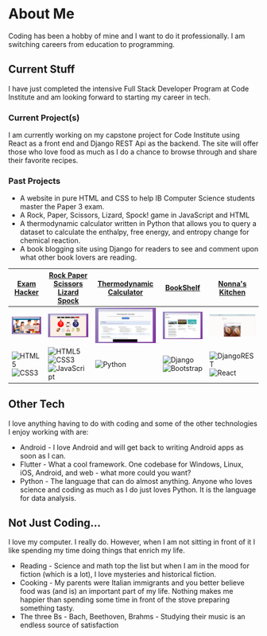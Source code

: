 # About Me
Coding has been a hobby of mine and I want to do it professionally. I am switching careers from education to programming.

## Current Stuff
I have just completed the intensive Full Stack Developer Program at Code Institute and am looking forward to starting my career in tech.

### Current Project(s)
I am currently working on my capstone project for Code Institute using React as a front end and Django REST Api as the backend. The site will offer those who love food as much as I do a chance to browse through and share their favorite recipes.

### Past Projects
+ A website in pure HTML and CSS to help IB Computer Science students master the Paper 3 exam.
+ A Rock, Paper, Scissors, Lizard, Spock! game in JavaScript and HTML
+ A thermodynamic calculator written in Python that allows you to query a dataset to calculate the enthalpy, free energy, and entropy change for chemical reaction.
+ A book blogging site using Django for readers to see and comment upon what other book lovers are reading.

|[Exam Hacker](https://tony-albanese.github.io/ci-project-1/)|[Rock Paper Scissors Lizard Spock](https://tony-albanese.github.io/ci-project-2/game.html)|[Thermodynamic Calculator](https://tony-albanese.github.io/chem-calc-landing-page/)|[BookShelf](https://ci-project-4-bookshelf.herokuapp.com/accounts/login/)|[Nonna's Kitchen](https://github.com/tony-albanese/nonnas-kitchen) |
|---|---|---|---|---|
|![Exam Hacker](assets/ci-project-shots/p1-mockup.jpeg)  |![Rock Paper Scissors Lizard Spock](assets/ci-project-shots/p2-mockup.jpeg) | ![Thermodynamic Caluclator](assets/ci-project-shots/p3-mockup.jpeg) |![BookShelf](assets/ci-project-shots/p4-mockup.jpeg)|![Nonna's Kithen](assets/ci-project-shots/p5-mockup.png)|
|![HTML5](https://img.shields.io/badge/html5-%23E34F26.svg?style=for-the-badge&logo=html5&logoColor=white) ![CSS3](https://img.shields.io/badge/css3-%231572B6.svg?style=for-the-badge&logo=css3&logoColor=white) |![HTML5](https://img.shields.io/badge/html5-%23E34F26.svg?style=for-the-badge&logo=html5&logoColor=white) ![CSS3](https://img.shields.io/badge/css3-%231572B6.svg?style=for-the-badge&logo=css3&logoColor=white) ![JavaScript](https://img.shields.io/badge/javascript-%23323330.svg?style=for-the-badge&logo=javascript&logoColor=%23F7DF1E)|![Python](https://img.shields.io/badge/python-3670A0?style=for-the-badge&logo=python&logoColor=ffdd54)|![Django](https://img.shields.io/badge/django-%23092E20.svg?style=for-the-badge&logo=django&logoColor=white) ![Bootstrap](https://img.shields.io/badge/bootstrap-%23563D7C.svg?style=for-the-badge&logo=bootstrap&logoColor=white)|	![DjangoREST](https://img.shields.io/badge/DJANGO-REST-ff1709?style=for-the-badge&logo=django&logoColor=white&color=ff1709&labelColor=gray) 	![React](https://img.shields.io/badge/react-%2320232a.svg?style=for-the-badge&logo=react&logoColor=%2361DAFB)|

## Other Tech
I love anything having to do with coding and some of the other technologies I enjoy working with are:
+ Android - I love Android and will get back to writing Android apps as soon as I can.
+ Flutter - What a cool framework. One codebase for Windows, Linux, iOS, Android, and web - what more could you want?
+ Python - The language that can do almost anything. Anyone who loves science and coding as much as I do just loves Python. It is the language for data analysis.


## Not Just Coding...
I love my computer. I really do. However, when I am not sitting in front of it I like spending my time doing things that enrich my life.

+ Reading - Science and math top the list but when I am in the mood for fiction (which is a lot), I love mysteries and historical fiction.
+ Cooking - My parents were Italian immigrants and you better believe food was (and is) an important part of my life. Nothing makes me happier than spending some time in front of the stove preparing something tasty.
+ The three Bs - Bach, Beethoven, Brahms - Studying their music is an endless source of satisfaction



<!--
**tony-albanese/tony-albanese** is a ✨ _special_ ✨ repository because its `README.md` (this file) appears on your GitHub profile.

Here are some ideas to get you started:

- 🔭 I’m currently working on ...
- 🌱 I’m currently learning ...
- 👯 I’m looking to collaborate on ...
- 🤔 I’m looking for help with ...
- 💬 Ask me about ...
- 📫 How to reach me: ...
- 😄 Pronouns: ...
- ⚡ Fun fact: ...
-->
